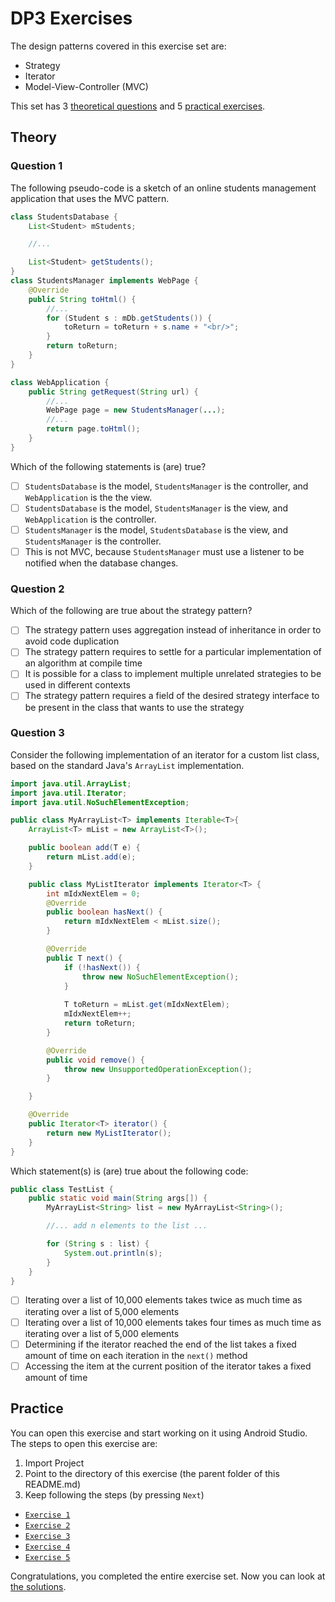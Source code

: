 # DP3 Exercises
The design patterns covered in this exercise set are:

* Strategy
* Iterator
* Model-View-Controller (MVC)

This set has 3 [theoretical questions](#theory) and 5 [practical exercises](#practice).

<a name="theory"></a>
## Theory

### Question 1
The following pseudo-code is a sketch of an online students management application that uses the MVC pattern.

```java
class StudentsDatabase {
    List<Student> mStudents;

    //...

    List<Student> getStudents();
}
class StudentsManager implements WebPage {
    @Override
    public String toHtml() {
        //...
        for (Student s : mDb.getStudents()) {
            toReturn = toReturn + s.name + "<br/>";
        }
        return toReturn;
    }
}

class WebApplication {
    public String getRequest(String url) {
        //...
        WebPage page = new StudentsManager(...);
        //...
        return page.toHtml();
    }
}
```

Which of the following statements is (are) true?

- [ ] `StudentsDatabase` is the model, `StudentsManager` is the controller, and `WebApplication` is the the view.
- [ ] `StudentsDatabase` is the model, `StudentsManager` is the view, and `WebApplication` is the controller.
- [ ] `StudentsManager` is the model, `StudentsDatabase` is the view, and `StudentsManager` is the controller.
- [ ] This is not MVC, because `StudentsManager` must use a listener to be notified when the database changes.

### Question 2

Which of the following are true about the strategy pattern?

- [ ] The strategy pattern uses aggregation instead of inheritance in order to avoid code duplication
- [ ] The strategy pattern requires to settle for a particular implementation of an algorithm at compile time
- [ ] It is possible for a class to implement multiple unrelated strategies to be used in different contexts
- [ ] The strategy pattern requires a field of the desired strategy interface to be present in the class that wants to use the strategy

### Question 3
Consider the following implementation of an iterator for a custom list class, based on the standard Java's `ArrayList` implementation.

```java
import java.util.ArrayList;
import java.util.Iterator;
import java.util.NoSuchElementException;

public class MyArrayList<T> implements Iterable<T>{
    ArrayList<T> mList = new ArrayList<T>();

    public boolean add(T e) {
        return mList.add(e);
    }

    public class MyListIterator implements Iterator<T> {
        int mIdxNextElem = 0;
        @Override
        public boolean hasNext() {
            return mIdxNextElem < mList.size();
        }

        @Override
        public T next() {
            if (!hasNext()) {
                throw new NoSuchElementException();
            }
            
            T toReturn = mList.get(mIdxNextElem);
            mIdxNextElem++;
            return toReturn;
        }

        @Override
        public void remove() {
            throw new UnsupportedOperationException();
        }

    }

    @Override
    public Iterator<T> iterator() {
        return new MyListIterator();
    }
}
```

Which statement(s) is (are) true about the following code:

```java
public class TestList {
    public static void main(String args[]) {
        MyArrayList<String> list = new MyArrayList<String>();

        //... add n elements to the list ...

        for (String s : list) {
            System.out.println(s);
        }
    }
}
```

- [ ] Iterating over a list of 10,000 elements takes twice as much time as iterating over a list of 5,000 elements
- [ ] Iterating over a list of 10,000 elements takes four times as much time as iterating over a list of 5,000 elements
- [ ] Determining if the iterator reached the end of the list takes a fixed amount of time on each iteration in the `next()` method
- [ ] Accessing the item at the current position of the iterator takes a fixed amount of time

<a name="practice"></a>
## Practice

You can open this exercise and start working on it using Android Studio. The steps to open this exercise are:

1. Import Project
2. Point to the directory of this exercise (the parent folder of this README.md)
3. Keep following the steps (by pressing `Next`)

* [`Exercise 1`](src/ch/epfl/sweng/dp3/ex1/README.md)
* [`Exercise 2`](src/ch/epfl/sweng/dp3/ex2/README.md)
* [`Exercise 3`](src/ch/epfl/sweng/dp3/ex3/README.md)
* [`Exercise 4`](src/ch/epfl/sweng/dp3/ex4/README.md)
* [`Exercise 5`](src/ch/epfl/sweng/dp3/ex5/README.md)

Congratulations, you completed the entire exercise set. Now you can look at [the solutions](Solutions.md).